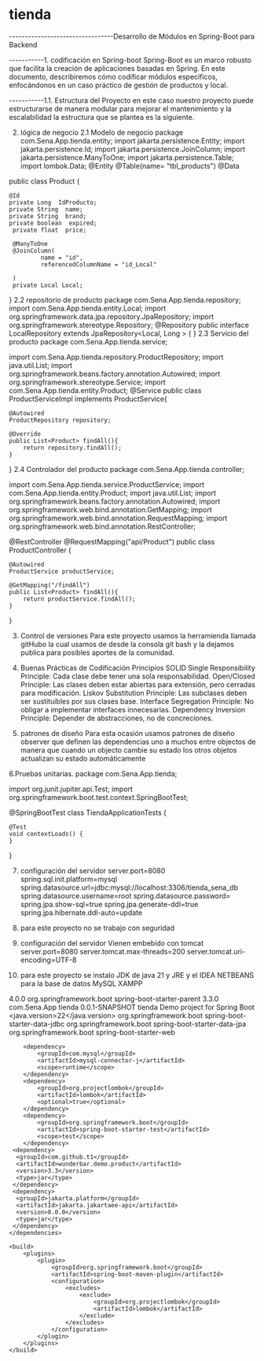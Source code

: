 # tienda
---------------------------------Desarrollo de Módulos en Spring-Boot para Backend

-----------1. codificación en Spring-boot 
Spring-Boot es un marco robusto que facilita la creación de aplicaciones basadas en Spring. En este documento, describiremos cómo codificar módulos específicos, enfocándonos en un caso práctico de gestión de productos y local.

-----------1.1.  Estructura del Proyecto
en este caso nuestro proyecto puede estructurarse de manera modular para mejorar el mantenimiento y la escalabilidad la estructura que se plantea es la siguiente.
 
 
2. lógica de negocio
2.1 Modelo de negocio
package com.Sena.App.tienda.entity;
import jakarta.persistence.Entity;
import jakarta.persistence.Id;
import jakarta.persistence.JoinColumn;
import jakarta.persistence.ManyToOne;
import jakarta.persistence.Table;
import lombok.Data;
@Entity
@Table(name= "tbl_products")
@Data

public class Product {
    
    @Id
    private Long  IdProducto;
    private String  name;
    private String  brand;
    private boolean  expired;
     private float  price;
     
     @ManyToOne
     @JoinColumn(
             name = "id",
             referencedColumnName = "id_Local"
     
     )
     private Local Local;
   } 
2.2 repositorio de producto 
package com.Sena.App.tienda.repository;
import com.Sena.App.tienda.entity.Local;
import org.springframework.data.jpa.repository.JpaRepository;
import org.springframework.stereotype.Repository;
@Repository
public interface LocalRepository extends JpaRepository<Local, Long > {
    }
2.3 Servicio del producto
package com.Sena.App.tienda.service;

import com.Sena.App.tienda.repository.ProductRepository;
import java.util.List;
import org.springframework.beans.factory.annotation.Autowired;
import org.springframework.stereotype.Service;
import com.Sena.App.tienda.entity.Product;
@Service
public class ProductServiceImpl implements ProductService{
    
    @Autowired
    ProductRepository repository;
    
    @Override
    public List<Product> findAll(){
        return repository.findAll();
    }
    
} 
2.4  Controlador del producto 
package com.Sena.App.tienda.controller;

import com.Sena.App.tienda.service.ProductService;
import com.Sena.App.tienda.entity.Product;
import java.util.List;
import org.springframework.beans.factory.annotation.Autowired;
import org.springframework.web.bind.annotation.GetMapping;
import org.springframework.web.bind.annotation.RequestMapping;
import org.springframework.web.bind.annotation.RestController;

@RestController
@RequestMapping("api/Product")
public class ProductController {
    
    @Autowired
    ProductService productService;
    
    @GetMapping("/findAll")
    public List<Product> findAll(){
        return productService.findAll();
    }
}

3. Control de versiones 
Para este proyecto usamos la herramienda llamada gitHubo la cual usamos de desde la consola git bash y la dejamos publica para posibles aportes de la comunidad.




4. Buenas Prácticas de Codificación
Principios SOLID
Single Responsibility Principle:  Cada clase debe tener una sola responsabilidad.
Open/Closed Principle:  Las clases deben estar abiertas para extensión, pero cerradas para modificación.
Liskov Substitution Principle:  Las subclases deben ser sustituibles por sus clases base.
Interface Segregation Principle:  No obligar a implementar interfaces innecesarias.
Dependency Inversion Principle: Depender de abstracciones, no de concreciones.

5. patrones de diseño 
Para esta ocasión usamos patrones de diseño observer que definen las dependencias uno a muchos entre objectos de manera que cuando un objecto cambie su estado los otros objetos actualizan su estado automáticamente 

6.Pruebas unitarias.
package com.Sena.App.tienda;

import org.junit.jupiter.api.Test;
import org.springframework.boot.test.context.SpringBootTest;

@SpringBootTest
class TiendaApplicationTests {

	@Test
	void contextLoads() {
	}

}



 
7. configuración del servidor 
server.port=8080
spring.sql.init.platform=mysql
spring.datasource.url=jdbc:mysql://localhost:3306/tienda_sena_db
spring.datasource.username=root
spring.datasource.password=
spring.jpa.show-sql=true
spring.jpa.generate-ddl=true
spring.jpa.hibernate.ddl-auto=update

8. para este proyecto no se trabajo con seguridad 

9. configuración del servidor 
Vienen embebido con tomcat
server.port=8080
server.tomcat.max-threads=200
server.tomcat.uri-encoding=UTF-8


10. para este proyecto se instalo JDK de java 21 y JRE y el IDEA NETBEANS para la base de datos MySQL  XAMPP 
<?xml version="1.0" encoding="UTF-8"?>
<project xmlns="http://maven.apache.org/POM/4.0.0" xmlns:xsi="http://www.w3.org/2001/XMLSchema-instance"
	xsi:schemaLocation="http://maven.apache.org/POM/4.0.0 https://maven.apache.org/xsd/maven-4.0.0.xsd">
	<modelVersion>4.0.0</modelVersion>
	<parent>
		<groupId>org.springframework.boot</groupId>
		<artifactId>spring-boot-starter-parent</artifactId>
		<version>3.3.0</version>
		<relativePath/> <!-- lookup parent from repository -->
	</parent>
	<groupId>com.Sena.App</groupId>
	<artifactId>tienda</artifactId>
	<version>0.0.1-SNAPSHOT</version>
	<name>tienda</name>
	<description>Demo project for Spring Boot</description>
	<properties>
		<java.version>22</java.version>
	</properties>
	<dependencies>
		<dependency>
			<groupId>org.springframework.boot</groupId>
			<artifactId>spring-boot-starter-data-jdbc</artifactId>
		</dependency>
		<dependency>
			<groupId>org.springframework.boot</groupId>
			<artifactId>spring-boot-starter-data-jpa</artifactId>
		</dependency>
		<dependency>
			<groupId>org.springframework.boot</groupId>
			<artifactId>spring-boot-starter-web</artifactId>
		</dependency>

		<dependency>
			<groupId>com.mysql</groupId>
			<artifactId>mysql-connector-j</artifactId>
			<scope>runtime</scope>
		</dependency>
		<dependency>
			<groupId>org.projectlombok</groupId>
			<artifactId>lombok</artifactId>
			<optional>true</optional>
		</dependency>
		<dependency>
			<groupId>org.springframework.boot</groupId>
			<artifactId>spring-boot-starter-test</artifactId>
			<scope>test</scope>
		</dependency>
	 <dependency>
	  <groupId>com.github.t1</groupId>
	  <artifactId>wunderbar.demo.product</artifactId>
	  <version>3.3</version>
	  <type>jar</type>
	 </dependency>
	 <dependency>
	  <groupId>jakarta.platform</groupId>
	  <artifactId>jakarta.jakartaee-api</artifactId>
	  <version>8.0.0</version>
	  <type>jar</type>
	 </dependency>
	</dependencies>

	<build>
		<plugins>
			<plugin>
				<groupId>org.springframework.boot</groupId>
				<artifactId>spring-boot-maven-plugin</artifactId>
				<configuration>
					<excludes>
						<exclude>
							<groupId>org.projectlombok</groupId>
							<artifactId>lombok</artifactId>
						</exclude>
					</excludes>
				</configuration>
			</plugin>
		</plugins>
	</build>

</project>




